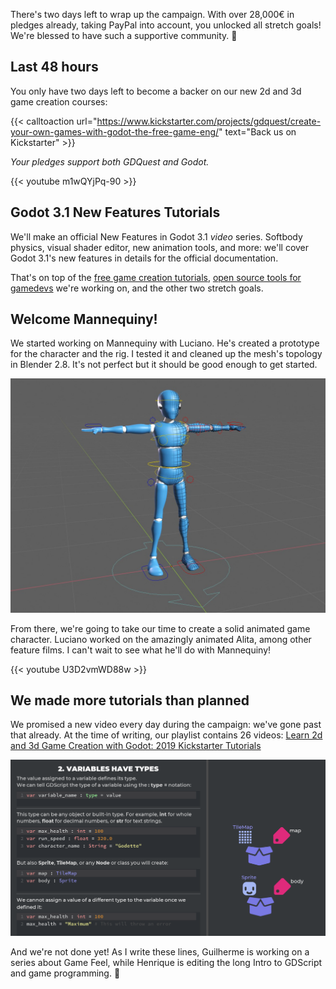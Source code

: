 

There's two days left to wrap up the campaign. With over 28,000€ in pledges already, taking PayPal into account, you unlocked all stretch goals! We're blessed to have such a supportive community. 🙂

## Last 48 hours

You only have two days left to become a backer on our new 2d and 3d game creation courses:

{{< calltoaction url="https://www.kickstarter.com/projects/gdquest/create-your-own-games-with-godot-the-free-game-eng/" text="Back us on Kickstarter" >}}

*Your pledges support both GDQuest and Godot.*

{{< youtube m1wQYjPq-90 >}}

## Godot 3.1 New Features Tutorials ##

We'll make an official New Features in Godot 3.1 *video* series. Softbody physics, visual shader editor, new animation tools, and more: we'll cover Godot 3.1's new features in details for the official documentation.

That's on top of the [free game creation tutorials](https://www.youtube.com/watch?v=7OGxzJQAKmw&list=PLhqJJNjsQ7KEHh1pfBLVnLftf0of-tHQu), [open source tools for gamedevs](https://github.com/GDQuest/kickstarter-quest-3/) we're working on, and the other two stretch goals.

## Welcome Mannequiny!

We started working on Mannequiny with Luciano. He's created a prototype for the character and the rig. I tested it and cleaned up the mesh's topology in Blender 2.8. It's not perfect but it should be good enough to get started.

![Mannequiny prototype](./img/mannequiny.jpg)

From there, we're going to take our time to create a solid animated game character. Luciano worked on the amazingly animated Alita, among other feature films. I can't wait to see what he'll do with Mannequiny!

{{< youtube U3D2vmWD88w >}}

## We made more tutorials than planned

We promised a new video every day during the campaign: we've gone past that already. At the time of writing, our playlist contains 26 videos: [Learn 2d and 3d Game Creation with Godot: 2019 Kickstarter Tutorials](https://www.youtube.com/watch?v=7OGxzJQAKmw&list=PLhqJJNjsQ7KEHh1pfBLVnLftf0of-tHQu)

![GDscript intro tutorial](./img/gdscript-intro.png)

And we're not done yet! As I write these lines, Guilherme is working on a series about Game Feel, while Henrique is editing the long Intro to GDScript and game programming. 🙂
